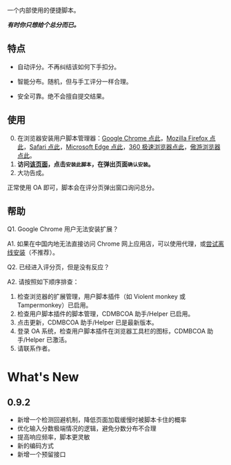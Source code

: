 一个内部使用的便捷脚本。

***有时你只想给个总分而已。***

## 特点

- 自动评分。不再纠结该如何下手扣分。

- 智能分布。随机，但与手工评分一样合理。

- 安全可靠。绝不会擅自提交结果。

## 使用

0. 在浏览器安装用户脚本管理器：[Google Chrome 点此](https://chrome.google.com/webstore/detail/violent-monkey/jinjaccalgkegednnccohejagnlnfdag)，[Mozilla Firefox 点此](https://addons.mozilla.org/zh-CN/firefox/addon/violentmonkey/)，[Safari 点此](http://tampermonkey.net/?browser=safari)，[Microsoft Edge 点此](https://www.microsoft.com/store/p/tampermonkey/9nblggh5162s)，[360 极速浏览器点此](https://ext.chrome.360.cn/webstore/detail/jinjaccalgkegednnccohejagnlnfdag)，[傲游浏览器点此](http://extension.maxthon.cn/detail/index.php?view_id=1680)。
0. **访问[该页面](https://greasyfork.org/zh-CN/scripts/397003)，点击`安装此脚本`，在弹出页面`确认安装`。**
0. 大功告成。

正常使用 OA 即可，脚本会在评分页弹出窗口询问总分。

## 帮助

Q1. Google Chrome 用户无法安装扩展？

A1. 如果在中国内地无法直接访问 Chrome 网上应用店，可以使用代理，或[尝试离线安装](https://www.chrome-api.com/?id=dhdgffkkebhmkfjojejmpbldmpobfkfo)（不推荐）。 

Q2. 已经进入评分页，但是没有反应？

A2. 请按照如下顺序排查：

1. 检查浏览器的扩展管理，用户脚本插件（如 Violent monkey 或 Tampermonkey）已启用。
1. 检查用户脚本插件的脚本管理，CDMBCOA 助手/Helper 已启用。
1. 点击更新，CDMBCOA 助手/Helper 已是最新版本。
1. 登录 OA 系统，检查用户脚本插件在浏览器工具栏的图标，CDMBCOA 助手/Helper 已激活。
1. 请联系作者。

# What's New

## 0.9.2

- 新增一个检测回避机制，降低页面加载缓慢时被脚本卡住的概率
- 优化输入分数极端情况的逻辑，避免分数分布不合理
- 提高响应频率，脚本更灵敏
- 新的编码方式
- 新增一个预留接口
